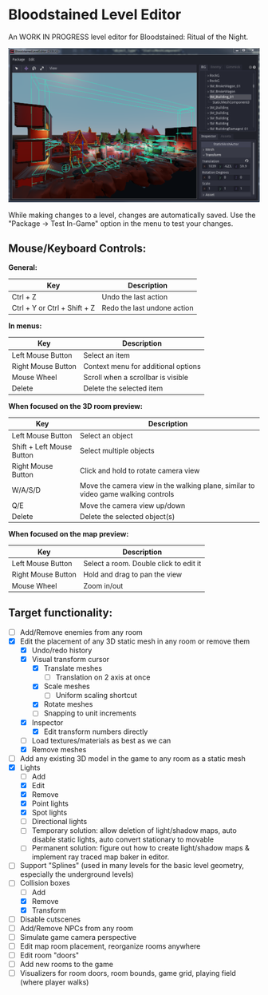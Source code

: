 # Bloodstained Level Editor

An WORK IN PROGRESS level editor for Bloodstained: Ritual of the Night.

![Editor Preview](https://raw.githubusercontent.com/giwayume/BloodstainedLevelEditor/master/Screenshots/EditorDemoCollisionBoxes.png)

While making changes to a level, changes are automatically saved. Use the "Package -> Test In-Game" option in the menu to test your changes.

## Mouse/Keyboard Controls:

**General:**

| Key                          | Description                 |
|------------------------------|-----------------------------|
| Ctrl + Z                     | Undo the last action        |
| Ctrl + Y or Ctrl + Shift + Z | Redo the last undone action |

**In menus:**

| Key                | Description                         |
|--------------------|-------------------------------------|
| Left Mouse Button  | Select an item                      |
| Right Mouse Button | Context menu for additional options |
| Mouse Wheel        | Scroll when a scrollbar is visible  |
| Delete             | Delete the selected item            |

**When focused on the 3D room preview:**

| Key                       | Description                                                                       |
|---------------------------|-----------------------------------------------------------------------------------|
| Left Mouse Button         | Select an object                                                                  |
| Shift + Left Mouse Button | Select multiple objects                                                           |
| Right Mouse Button        | Click and hold to rotate camera view                                              |
| W/A/S/D                   | Move the camera view in the walking plane, similar to video game walking controls |
| Q/E                       | Move the camera view up/down                                                      |
| Delete                    | Delete the selected object(s)                                                     |

**When focused on the map preview:**

| Key                | Description                            |
|--------------------|----------------------------------------|
| Left Mouse Button  | Select a room. Double click to edit it |
| Right Mouse Button | Hold and drag to pan the view          |
| Mouse Wheel        | Zoom in/out                            |

## Target functionality:
- [ ] Add/Remove enemies from any room
- [x] Edit the placement of any 3D static mesh in any room or remove them
    - [x] Undo/redo history
    - [x] Visual transform cursor
        - [x] Translate meshes
            - [ ] Translation on 2 axis at once
        - [x] Scale meshes
            - [ ] Uniform scaling shortcut
        - [x] Rotate meshes
        - [ ] Snapping to unit increments
    - [x] Inspector
        - [x] Edit transform numbers directly
    - [ ] Load textures/materials as best as we can
    - [x] Remove meshes
- [ ] Add any existing 3D model in the game to any room as a static mesh
- [x] Lights
    - [ ] Add
    - [x] Edit
    - [x] Remove
    - [x] Point lights
    - [x] Spot lights
    - [ ] Directional lights
    - [ ] Temporary solution: allow deletion of light/shadow maps, auto disable static lights, auto convert stationary to movable
    - [ ] Permanent solution: figure out how to create light/shadow maps & implement ray traced map baker in editor.
- [ ] Support "Splines" (used in many levels for the basic level geometry, especially the underground levels)
- [ ] Collision boxes
    - [ ] Add
    - [x] Remove
    - [x] Transform
- [ ] Disable cutscenes
- [ ] Add/Remove NPCs from any room
- [ ] Simulate game camera perspective
- [ ] Edit map room placement, reorganize rooms anywhere
- [ ] Edit room "doors"
- [ ] Add new rooms to the game
- [ ] Visualizers for room doors, room bounds, game grid, playing field (where player walks)